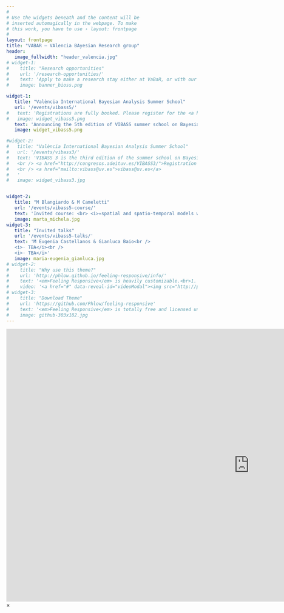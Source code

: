 ```yaml
---
#
# Use the widgets beneath and the content will be
# inserted automagically in the webpage. To make
# this work, you have to use › layout: frontpage
#
layout: frontpage
title: "VABAR – VAlencia BAyesian Research group"
header:
   image_fullwidth: "header_valencia.jpg"
# widget-1:
#    title: "Research opportunities"
#    url: '/research-opportunities/'
#    text: 'Apply to make a research stay either at VaBaR, or with our partners BioSS in Scotland.'
#    image: banner_bioss.png

widget-1:
   title: "València International Bayesian Analysis Summer School"
   url: '/events/vibass5/'
#   text: 'Registrations are fully booked. Please register for the <a href="https://forms.gle/YmnGjMAnuVrT7JC89">on-site</a> or the <a href="https://forms.gle/AYGPzuW4gkrv68L48">online</a> waiting lists'
#   image: widget_vibass5.png
   text: 'Announcing the 5th edition of VIBASS summer school on Bayesian Statistics to be held from 18 to 22 July 2022 in València (Spain).'
   image: widget_vibass5.png

#widget-2:
#   title: "València International Bayesian Analysis Summer School"
#   url: '/events/vibass3/'
#   text: 'VIBASS 3 is the third edition of the summer school on Bayesian Statistics to be held from 22nd until 26th July 2019 in València (Spain). VIBASS offers an opportunity to be introduced into the Bayesian reasoning without previous knowledge in the subject.
#   <br /> <a href="http://congresos.adeituv.es/VIBASS3/">Registration and call for papers</a>
#   <br /> <a href="mailto:vibass@uv.es">vibass@uv.es</a>
#   '
#   image: widget_vibass3.jpg


widget-2:
   title: "M Blangiardo & M Cameletti"
   url: '/events/vibass5-course/'
   text: 'Invited course: <br> <i>«spatial and spatio-temporal models with the <a href="http://www.r-inla.org/">R-INLA package</a>»</i>'
   image: marta_michela.jpg
widget-3:
   title: "Invited talks"
   url: '/events/vibass5-talks/'
   text: 'M Eugenia Castellanos & Gianluca Baio<br />
   <i>· TBA</i><br />
   <i>· TBA</i>'
   image: maria-eugenia_gianluca.jpg
# widget-2:
#    title: "Why use this theme?"
#    url: 'http://phlow.github.io/feeling-responsive/info/'
#    text: '<em>Feeling Responsive</em> is heavily customizable.<br>1. Language-Support :)<br>2. Optimized for speed and it&#39;s responsive.<br>3. Built on <a href="http://foundation.zurb.com/">Foundation Framework</a>.<br>4. Seven different Headers.<br>5. Customizable navigation, footer,...'
#    video: '<a href="#" data-reveal-id="videoModal"><img src="http://phlow.github.io/feeling-responsive/images/start-video-feeling-responsive-302x182.jpg" width="302" height="182" alt=""></a>'
# widget-3:
#    title: "Download Theme"
#    url: 'https://github.com/Phlow/feeling-responsive'
#    text: '<em>Feeling Responsive</em> is totally free and licensed under the MIT License. Make it your own and do with it what you want. Grab your copy or clone it at GitHub and start your website with it. Then tell me via Twitter <a href="http://twitter.com/phlow">@phlow</a>.'
#    image: github-303x182.jpg
---
```



<div id="videoModal" class="reveal-modal large" data-reveal="">
  <div class="flex-video widescreen vimeo" style="display: block;">
    <iframe width="1280" height="720" src="https://www.youtube.com/embed/3b5zCFSmVvU" frameborder="0" allowfullscreen></iframe>
  </div>
  <a class="close-reveal-modal">&#215;</a>
</div>

